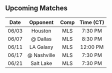 ## Upcoming Matches
Date|Opponent|Comp|Time (CT)
:-:|:-:|:-:|:-:
06/03|Houston|MLS|7:30 PM 
06/07|@ Dallas|MLS|8:30 PM 
06/11|LA Galaxy|MLS|12:00 PM 
06/17|@ Nashville|MLS|7:30 PM 
06/21|Salt Lake|MLS|7:30 PM 
